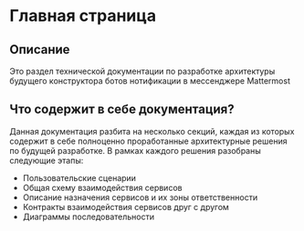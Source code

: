# Главная страница

## Описание

Это раздел технической документации по разработке архитектуры будущего конструктора ботов нотификации в мессенджере Mattermost

## Что содержит в себе документация?

Данная документация разбита на несколько секций, каждая из которых содержит в себе полноценно проработанные архитектурные решения по будущей разработке. В рамках каждого решения разобраны следующие этапы:

* Пользовательские сценарии
* Общая схему взаимодействия сервисов
* Описание назначения сервисов и их зоны ответственности
* Контракты взаимодействия сервисов друг с другом
* Диаграммы последовательности

